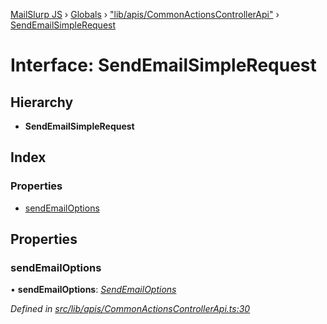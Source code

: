[MailSlurp JS](../README.md) › [Globals](../globals.md) › ["lib/apis/CommonActionsControllerApi"](../modules/_lib_apis_commonactionscontrollerapi_.md) › [SendEmailSimpleRequest](_lib_apis_commonactionscontrollerapi_.sendemailsimplerequest.md)

# Interface: SendEmailSimpleRequest

## Hierarchy

* **SendEmailSimpleRequest**

## Index

### Properties

* [sendEmailOptions](_lib_apis_commonactionscontrollerapi_.sendemailsimplerequest.md#sendemailoptions)

## Properties

###  sendEmailOptions

• **sendEmailOptions**: *[SendEmailOptions](_lib_models_sendemailoptions_.sendemailoptions.md)*

*Defined in [src/lib/apis/CommonActionsControllerApi.ts:30](https://github.com/mailslurp/mailslurp-client-ts-js/blob/fc9510a/src/lib/apis/CommonActionsControllerApi.ts#L30)*
